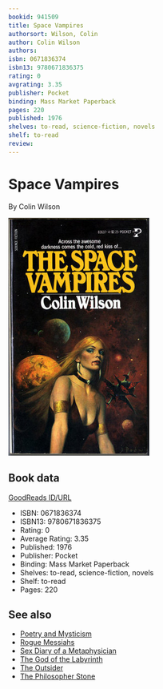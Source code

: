 ```yaml
---
bookid: 941509
title: Space Vampires
authorsort: Wilson, Colin
author: Colin Wilson
authors: 
isbn: 0671836374
isbn13: 9780671836375
rating: 0
avgrating: 3.35
publisher: Pocket
binding: Mass Market Paperback
pages: 220
published: 1976
shelves: to-read, science-fiction, novels
shelf: to-read
review: 
---
```


# Space Vampires

By Colin Wilson

![](../../assets/bookcovers/1434243061l/941509._SY475_.jpg)

## Book data

[GoodReads ID/URL](https://www.goodreads.com/book/show/941509)

- ISBN: 0671836374
- ISBN13: 9780671836375
- Rating: 0
- Average Rating: 3.35
- Published: 1976
- Publisher: Pocket
- Binding: Mass Market Paperback
- Shelves: to-read, science-fiction, novels
- Shelf: to-read
- Pages: 220


## See also

- [Poetry and Mysticism](Poetry_and_Mysticism.md)
- [Rogue Messiahs](Rogue_Messiahs-_Tales_of_Self-Proclaimed_Saviors.md)
- [Sex Diary of a Metaphysician](Sex_Diary_of_a_Metaphysician.md)
- [The God of the Labyrinth](The_God_of_the_Labyrinth.md)
- [The Outsider](The_Outsider.md)
- [The Philosopher Stone](The_Philosopher_Stone.md)
